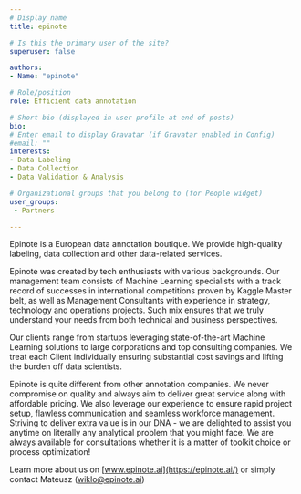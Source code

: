 ```yaml
---
# Display name
title: epinote

# Is this the primary user of the site?
superuser: false

authors:
- Name: "epinote"

# Role/position
role: Efficient data annotation

# Short bio (displayed in user profile at end of posts)
bio: 
# Enter email to display Gravatar (if Gravatar enabled in Config)
#email: ""
interests:
- Data Labeling
- Data Collection
- Data Validation & Analysis

# Organizational groups that you belong to (for People widget)
user_groups:
 - Partners

---
```


Epinote is a European data annotation boutique. We provide high-quality labeling, data collection and other data-related services.

Epinote was created by tech enthusiasts with various backgrounds. Our management team consists of Machine Learning specialists with a track record of successes in international competitions proven by Kaggle Master belt, as well as Management Consultants with experience in strategy, technology and operations projects. Such mix ensures that we truly understand your needs from both technical and business perspectives.

Our clients range from startups leveraging state-of-the-art Machine Learning solutions to large corporations and top consulting companies. We treat each Client individually ensuring substantial cost savings and lifting the burden off data scientists.

Epinote is quite different from other annotation companies. We never compromise on quality and always aim to deliver great service along with affordable pricing. We also leverage our experience to ensure rapid project setup, flawless communication and seamless  workforce management. Striving to deliver extra value is in our DNA - we are delighted to assist you anytime on literally any analytical problem that you might face. We are always available for consultations whether it is a matter of toolkit choice or process optimization!

Learn more about us on [www.epinote.ai](https://epinote.ai/) or simply contact Mateusz (wiklo@epinote.ai) 



